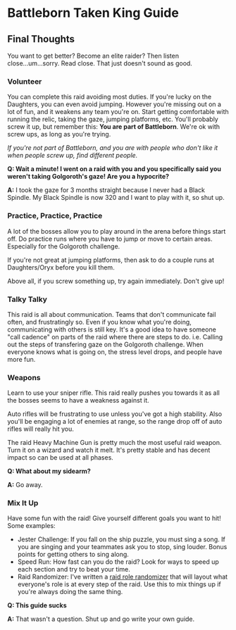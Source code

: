 # Battleborn Taken King Guide
## Final Thoughts

You want to get better?  Become an elite raider? Then listen close...um...sorry.  Read close.  That just doesn't sound as good.

### Volunteer
You can complete this raid avoiding most duties.  If you're lucky on the Daughters, you can even avoid jumping.  However you're missing out on a lot of fun, and it weakens any team you're on.  Start getting comfortable with running the relic, taking the gaze, jumping platforms, etc.  You'll probably screw it up, but remember this: **You are part of Battleborn**.  We're ok with screw ups, as long as you're trying.  

*If you're not part of Battleborn, and you are with people who don't like it when people screw up, find different people.*

**Q: Wait a minute!  I went on a raid with you and you specifically said you weren't taking Golgoroth's gaze!  Are you a hypocrite?**

**A:** I took the gaze for 3 months straight because I never had a Black Spindle.  My Black Spindle is now 320 and I want to play with it, so shut up.

### Practice, Practice, Practice
A lot of the bosses allow you to play around in the arena before things start off.  Do practice runs where you have to jump or move to certain areas.  Especially for the Golgoroth challenge.  

If you're not great at jumping platforms, then ask to do a couple runs at Daughters/Oryx before you kill them.

Above all, if you screw something up, try again immediately.  Don't give up!

### Talky Talky
This raid is all about communication.  Teams that don't communicate fail often, and frustratingly so.  Even if you know what you're doing, communicating with others is still key.  It's a good idea to have someone "call cadence" on parts of the raid where there are steps to do.  i.e. Calling out the steps of transfering gaze on the Golgoroth challenge.  When everyone knows what is going on, the stress level drops, and people have more fun.

### Weapons
Learn to use your sniper rifle.  This raid really pushes you towards it as all the bosses seems to have a weakness against it.  

Auto rifles will be frustrating to use unless you've got a high stability.  Also you'll be engaging a lot of enemies at range, so the range drop off of auto rifles will really hit you.

The raid Heavy Machine Gun is pretty much the most useful raid weapon.  Turn it on a wizard and watch it melt.  It's pretty stable and has decent impact so can be used at all phases.

**Q: What about my sidearm?**

**A:** Go away.

### Mix It Up
Have some fun with the raid!  Give yourself different goals you want to hit!  Some examples:

* Jester Challenge: If you fall on the ship puzzle, you must sing a song.  If you are singing and your teammates ask you to stop, sing louder.  Bonus points for getting others to sing along.
* Speed Run: How fast can you do the raid?  Look for ways to speed up each section and try to beat your time.
* Raid Randomizer: I've written a [raid role randomizer](http://www.faier.net/scott/tkk-random/index.html) that will layout what everyone's role is at every step of the raid.  Use this to mix things up if you're always doing the same thing.

**Q: This guide sucks**

**A:** That wasn't a question.  Shut up and go write your own guide.
